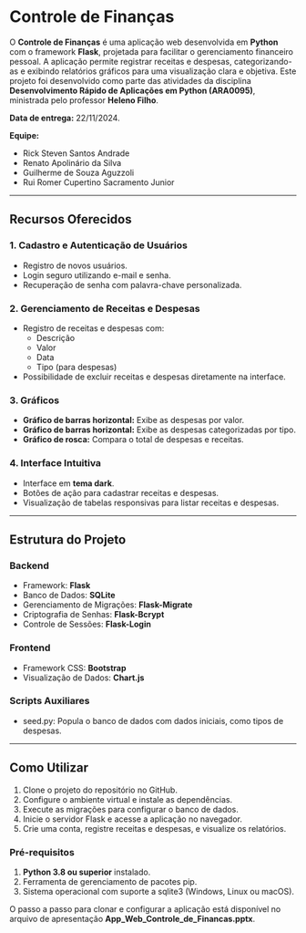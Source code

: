 # Controle de Finanças

O **Controle de Finanças** é uma aplicação web desenvolvida em **Python** com o framework **Flask**, projetada para facilitar o gerenciamento financeiro pessoal. A aplicação permite registrar receitas e despesas, categorizando-as e exibindo relatórios gráficos para uma visualização clara e objetiva.
Este projeto foi desenvolvido como parte das atividades da disciplina **Desenvolvimento Rápido de Aplicações em Python (ARA0095)**, ministrada pelo professor **Heleno Filho**.  

**Data de entrega:** 22/11/2024.

**Equipe:** 
  - Rick Steven Santos Andrade
  - Renato Apolinário da Silva
  - Guilherme de Souza Aguzzoli
  - Rui Romer Cupertino Sacramento Junior

---

## Recursos Oferecidos

### 1. Cadastro e Autenticação de Usuários
- Registro de novos usuários.
- Login seguro utilizando e-mail e senha.
- Recuperação de senha com palavra-chave personalizada.

### 2. Gerenciamento de Receitas e Despesas
- Registro de receitas e despesas com:
  - Descrição
  - Valor
  - Data
  - Tipo (para despesas)
- Possibilidade de excluir receitas e despesas diretamente na interface.

### 3. Gráficos
- **Gráfico de barras horizontal:** Exibe as despesas por valor.
- **Gráfico de barras horizontal:** Exibe as despesas categorizadas por tipo.
- **Gráfico de rosca:** Compara o total de despesas e receitas.

### 4. Interface Intuitiva
- Interface em **tema dark**.
- Botões de ação para cadastrar receitas e despesas.
- Visualização de tabelas responsivas para listar receitas e despesas.

---

## Estrutura do Projeto
###	Backend
-	Framework: **Flask**
-	Banco de Dados: **SQLite**
-	Gerenciamento de Migrações: **Flask-Migrate**
-	Criptografia de Senhas: **Flask-Bcrypt**
-	Controle de Sessões: **Flask-Login**

###	Frontend
-	Framework CSS: **Bootstrap**
-	Visualização de Dados: **Chart.js**

###	Scripts Auxiliares
-	seed.py: Popula o banco de dados com dados iniciais, como tipos de despesas.

---

## Como Utilizar
1.	Clone o projeto do repositório no GitHub.
2.	Configure o ambiente virtual e instale as dependências.
3.	Execute as migrações para configurar o banco de dados.
4.	Inicie o servidor Flask e acesse a aplicação no navegador.
5.	Crie uma conta, registre receitas e despesas, e visualize os relatórios.

###  Pré-requisitos
1.	**Python 3.8 ou superior** instalado.
2.	Ferramenta de gerenciamento de pacotes pip.
3.	Sistema operacional com suporte a sqlite3 (Windows, Linux ou macOS).

O passo a passo para clonar e configurar a aplicação está disponível no arquivo de apresentação **App_Web_Controle_de_Financas.pptx**.
